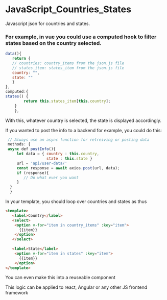 # JavaScript_Countries_States
Javascript json for countries and states.
### For example, in vue you could use a computed hook to filter states based on the country selected.

```javascript
data(){
   return { 
   // countries: country_items from the json.js file
   // states_item: states_item from the json.js file
   country: "",
   state: ""     
   }
},
computed:{
states() {
        return this.states_item[this.country];
    }
    },
```

With this, whatever country is selected, the state is displayed accordingly.

If you wanted to post the info to a backend for example, you could do this:
```javascript
 // Always use an async function for retreiving or posting data 
 methods: {
 async def postInfo(){
     let data = { country : this.country,
                  state : this.state }
     url = 'api/user-data/'
     const response = await axios.post(url, data);
     if (response){
        // Do what ever you want  
     }
  }
  }
```
In your template, you should loop over countries and states as thus

```html
<template>
   <label>Country</label>
   <select>
    <option v-for="item in country_items" :key="item">
      {{item}}
    </option>
   </select>
   
   <label>State</label> 
    <option v-for="item in states" :key="item">
      {{item}}
    </option>
</template>

```
You can even make this into a reuseable component

This logic can be applied to react, Angular or any other JS frontend framework




